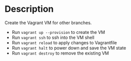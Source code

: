 # Description

Create the Vagrant VM for other branches.

- Run `vagrant up --provision` to create the VM
- Run `vagrant ssh` to ssh into the VM shell
- Run `vagrant reload` to apply changes to Vagrantfile
- Run `vagrant halt` to power down and save the VM state
- Run `vagrant destroy` to remove the existing VM